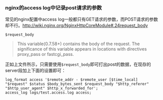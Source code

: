 ### nginx的access log中记录post请求的参数


常见的nginx配置中access log一般都只有GET请求的参数，而POST请求的参数却不行。http://wiki.nginx.org/NginxHttpCoreModule#.24request_body

    $request_body

> This variable(0.7.58+) contains the body of the request. The significance of this variable appears in locations with directives proxy_pass or fastcgi_pass.

正如上文件所示，只需要使用`$request_body`即可打出post的数据，在现存的server段加上下面的设置即可：


    log_format access '$remote_addr - $remote_user [$time_local] "$request" $status $body_bytes_sent $request_body "$http_referer" "$http_user_agent" $http_x_forwarded_for';
    access_log logs/test.access.log access;

